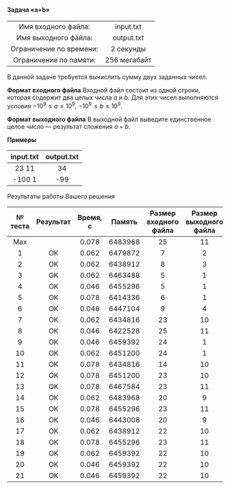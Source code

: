 #### Задача «a+b» ####


|                          |              |
|:------------------------:|:------------:|
| Имя входного файла:      | input.txt    |
| Имя выходного файла:     | output.txt   |
| Ограничение по времени:  | 2 секунды    |
| Ограничение по памяти:   | 256 мегабайт |

В данной задаче требуется вычислить сумму двух заданных чисел.

__Формат входного файла__
Входной файл состоит из одной строки, которая содержит два целых числа $a$ и $b$. Для этих чисел выполняются условия $−10^9 \le a \le 10^9$, $−10^9 \le b \le 10^9$.

__Формат выходного файла__
В выходной файл выведите единственное целое число — результат сложения $a+b$.

__Примеры__

|  input.txt   |  output.txt  |
|:------------:|:------------:|
| 23 11        | 34           |
| -100 1       | -99          |

Результаты работы Вашего решения

|№ теста| Результат | Время, с |  Память | Размер входного файла | Размер выходного файла |
|:------:|:---------:|:--------:|:-------:|:---------------------:|:----------------------:|
|  Max	 |           |	0.078	| 6483968 |	25         	          | 11                     |
| 1      | OK	     |  0.062	| 6479872 |	7	                  | 2                      |
| 2	     | OK	     |  0.062	| 6438912 |	8	                  | 3                      |
| 3	     | OK	     |  0.062	| 6463488 |	5	                  | 1                      |
| 4	     | OK	     |  0.046	| 6455296 | 5                     |	1                      |
| 5	     | OK	     |  0.078   | 6414336 |	6                     |	1                      |
| 6	     | OK	     |  0.046   | 6447104 |	9                     |	4                      |
| 7	     | OK	     |  0.062	| 6434816 |	23                    |	10                     |
| 8	     | OK	     |  0.046	| 6422528 |	25	                  | 11                     |
| 9	     | OK	     |  0.046	| 6459392 |	24	                  | 1                      |
| 10	 | OK	     |  0.062	| 6451200 |	24                    |	1                      |
| 11	 | OK	     |  0.078	| 6434816 |	14	                  | 10                     |
| 12	 | OK	     |  0.078	| 6451200 |	23	                  | 10                     |
| 13	 | OK	     |  0.078	| 6467584 |	23	                  | 11                     |
| 14	 | OK	     |  0.062	| 6483968 |	20	                  | 9                      |
| 15	 | OK	     |  0.078	| 6455296 |	23	                  | 11                     |
| 16	 | OK	     |  0.046	| 6443008 | 20	                  | 9                      |
| 17	 | OK	     |  0.062	| 6438912 |	22	                  | 10                     |
| 18	 | OK	     |  0.078	| 6455296 |	23	                  | 11                     |
| 19	 | OK	     |  0.062	| 6459392 |	22	                  | 10                     |
| 20	 | OK	     |  0.046	| 6459392 |	22	                  | 10                     |
| 21	 | OK	     |  0.046	| 6459392 |	22	                  | 10                     |
